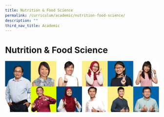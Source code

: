 ```yaml
---
title: Nutrition & Food Science
permalink: /curriculum/academic/nutrition-food-science/
description: ""
third_nav_title: Academic
---
```

# **Nutrition & Food Science**

![](/images/PE-FS.jpg)